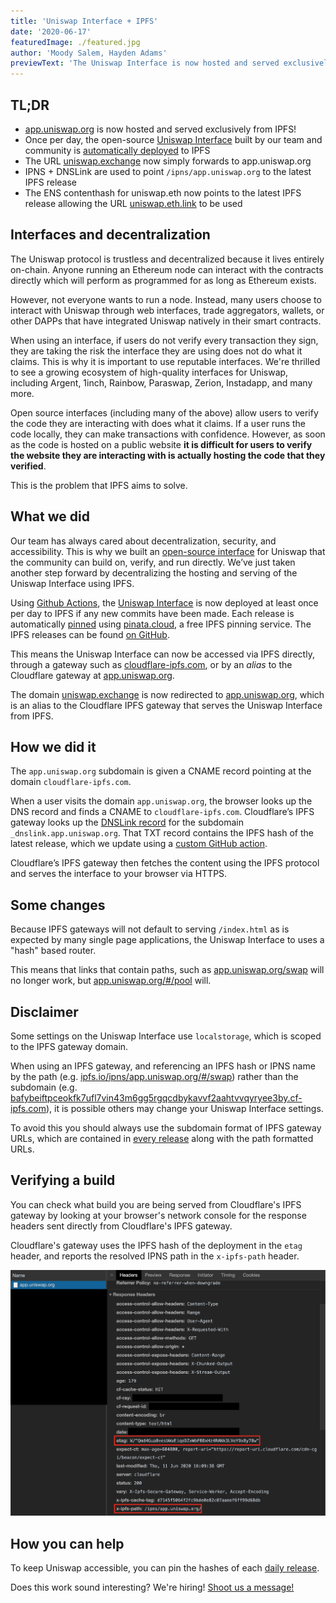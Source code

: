 ```yaml
---
title: 'Uniswap Interface + IPFS'
date: '2020-06-17'
featuredImage: ./featured.jpg
author: 'Moody Salem, Hayden Adams'
previewText: 'The Uniswap Interface is now hosted and served exclusively from IPFS!'
---
```


## TL;DR

- [app.uniswap.org](https://app.uniswap.org) is now hosted and served exclusively from IPFS!
- Once per day, the open-source [Uniswap Interface](https://github.com/Uniswap/uniswap-frontend) 
built by our team and community is [automatically deployed](https://github.com/Uniswap/uniswap-frontend/releases) 
to IPFS
- The URL [uniswap.exchange](https://uniswap.exchange) now simply forwards to app.uniswap.org
- IPNS + DNSLink are used to point `/ipns/app.uniswap.org` to the latest IPFS release
- The ENS contenthash for uniswap.eth now points to the latest IPFS release allowing the URL [uniswap.eth.link](https://uniswap.eth.link/) to be used

## Interfaces and decentralization

The Uniswap protocol is trustless and decentralized because it lives entirely on-chain. 
Anyone running an Ethereum node can interact with the contracts directly which will perform as programmed for as long as Ethereum exists.

However, not everyone wants to run a node. Instead, many users choose to interact with Uniswap through web interfaces, 
trade aggregators, wallets, or other DAPPs that have integrated Uniswap natively in their smart contracts. 

When using an interface, if users do not verify every transaction they sign, they are taking the risk the interface 
they are using does not do what it claims. This is why it is important to use reputable interfaces. We're thrilled to 
see a growing ecosystem of high-quality interfaces for Uniswap, including Argent, 1inch, Rainbow, Paraswap, Zerion, 
Instadapp, and many more. 

Open source interfaces (including many of the above) allow users to verify the code they are interacting with does what
it claims. If a user runs the code locally, they can make transactions with confidence. However, as soon as the code 
is hosted on a public website **it is difficult for users to verify the website they are interacting with is actually 
hosting the code that they verified**.

This is the problem that IPFS aims to solve.

## What we did

Our team has always cared about decentralization, security, and accessibility. This is why we built an
[open-source interface](https://github.com/Uniswap/uniswap-frontend) for Uniswap that the community can build on, 
verify, and run directly. We’ve just taken another step forward by decentralizing the hosting and serving of
the Uniswap Interface using IPFS.

Using [Github Actions](https://github.com/features/actions), the [Uniswap Interface](https://github.com/Uniswap/uniswap-frontend)
is now deployed at least once per day to IPFS if any new commits have been made. Each release is automatically 
[pinned](https://docs.ipfs.io/concepts/persistence/) using [pinata.cloud](https://pinata.cloud), a free IPFS pinning service. 
The IPFS releases can be found [on GitHub](https://github.com/Uniswap/uniswap-frontend/releases).

This means the Uniswap Interface can now be accessed via IPFS directly, through a gateway such as 
[cloudflare-ipfs.com](https://cloudflare-ipfs.com/ipns/app.uniswap.org/), or by an _alias_ to the Cloudflare gateway
at [app.uniswap.org](https://app.uniswap.org).

The domain [uniswap.exchange](https://uniswap.exchange) is now redirected to [app.uniswap.org](https://app.uniswap.org), 
which is an alias to the Cloudflare IPFS gateway that serves the Uniswap Interface from IPFS.

## How we did it
The `app.uniswap.org` subdomain is given a CNAME record pointing at the domain `cloudflare-ipfs.com`. 

When a user visits the domain `app.uniswap.org`, the browser looks up the DNS record and finds a CNAME to `cloudflare-ipfs.com`.
Cloudflare’s IPFS gateway looks up the [DNSLink record](https://docs.ipfs.io/concepts/dnslink/) for the subdomain `_dnslink.app.uniswap.org`.
That TXT record contains the IPFS hash of the latest release, which we update using a
[custom GitHub action](https://github.com/Uniswap/replace-vercel-dns-records).

Cloudflare’s IPFS gateway then fetches the content using the IPFS protocol and serves the interface to your browser via HTTPS.

## Some changes

Because IPFS gateways will not default to serving `/index.html` as is expected by many single page applications, 
the Uniswap Interface to uses a "hash" based router.

This means that links that contain paths, such as [app.uniswap.org/swap](https://app.uniswap.org/swap) will no longer work,
but [app.uniswap.org/#/pool](https://app.uniswap.org/#/swap) will.

## Disclaimer

Some settings on the Uniswap Interface use `localstorage`, which is scoped to the IPFS gateway domain.

When using an IPFS gateway, and referencing an IPFS hash or IPNS name by the path 
(e.g. [ipfs.io/ipns/app.uniswap.org/#/swap](https://ipfs.io/ipns/app.uniswap.org/#/swap)) 
rather than the subdomain 
(e.g. [bafybeiftpceokfk7ufl7vin43m6gg5rgqcdbykavvf2aahtvvqyryee3by.cf-ipfs.com](https://bafybeiftpceokfk7ufl7vin43m6gg5rgqcdbykavvf2aahtvvqyryee3by.cf-ipfs.com/)), 
it is possible others may change your Uniswap Interface settings.

To avoid this you should always use the subdomain format of IPFS gateway URLs, which are contained 
in [every release](https://github.com/Uniswap/uniswap-frontend/releases) along with the path formatted URLs.

## Verifying a build

You can check what build you are being served from Cloudflare's IPFS gateway by looking at your browser's network 
console for the response headers sent directly from Cloudflare's IPFS gateway.

Cloudflare's gateway uses the IPFS hash of the deployment in the `etag` header, and reports the resolved IPNS path in 
the `x-ipfs-path` header.

![](./verifying-build.png) 

## How you can help

To keep Uniswap accessible, you can pin the hashes of each [daily release](https://github.com/Uniswap/uniswap-frontend/releases/latest).

Does this work sound interesting? We're hiring! [Shoot us a message!](mailto:contact@uniswap.org)
